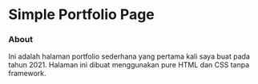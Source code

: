 # Simple Portfolio Page

### About

Ini adalah halaman portfolio sederhana yang pertama kali saya buat pada tahun 2021. Halaman ini dibuat menggunakan pure HTML dan CSS tanpa framework.
